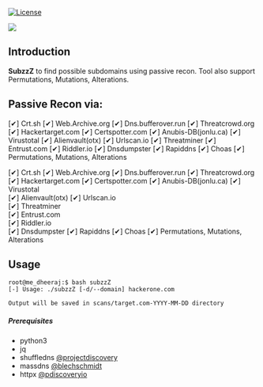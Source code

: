 [![License](https://img.shields.io/badge/license-MIT-_red.svg)](https://opensource.org/licenses/MIT)


<a href="https://www.buymeacoffee.com/medheeraj"><img src="https://img.buymeacoffee.com/button-api/?text=Buy me a beer&emoji=🍺&slug=medheeraj&button_colour=FFDD00&font_colour=000000&font_family=Cookie&outline_colour=000000&coffee_colour=ffffff"></a>

## Introduction

**SubzzZ**
to find possible subdomains using passive recon. Tool also support Permutations, Mutations, Alterations.

## Passive Recon via:
[✔] Crt.sh
[✔] Web.Archive.org
[✔] Dns.bufferover.run
[✔] Threatcrowd.org
[✔] Hackertarget.com
[✔] Certspotter.com
[✔] Anubis-DB(jonlu.ca)
[✔] Virustotal
[✔] Alienvault(otx)
[✔] Urlscan.io
[✔] Threatminer
[✔] Entrust.com
[✔] Riddler.io
[✔] Dnsdumpster
[✔] Rapiddns
[✔] Choas
[✔] Permutations, Mutations, Alterations

 [✔] Crt.sh 
 [✔] Web.Archive.org 
 [✔] Dns.bufferover.run 
 [✔] Threatcrowd.org 
 [✔] Hackertarget.com 
 [✔] Certspotter.com 
 [✔] Anubis-DB(jonlu.ca) 
 [✔] Virustotal  
 [✔] Alienvault(otx) 
 [✔] Urlscan.io  
 [✔] Threatminer  
 [✔] Entrust.com  
 [✔] Riddler.io  
 [✔] Dnsdumpster 
 [✔] Rapiddns 
 [✔] Choas 
 [✔] Permutations, Mutations, Alterations  

## Usage
```
root@me_dheeraj:$ bash subzzZ
[-] Usage: ./subzzZ [-d/--domain] hackerone.com

Output will be saved in scans/target.com-YYYY-MM-DD directory
```
##### Prerequisites
- python3 
- jq
- shuffledns [@projectdiscovery](https://github.com/projectdiscovery/shuffledns)
- massdns [@blechschmidt](https://github.com/blechschmidt/massdns)
- httpx [@pdiscoveryio](https://github.com/projectdiscovery/httpx)
